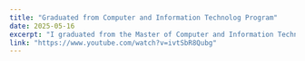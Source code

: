 ```yaml
---
title: "Graduated from Computer and Information Technolog Program"
date: 2025-05-16
excerpt: "I graduated from the Master of Computer and Information Technology program at the University of Pennsylvania and had the joy of attending the in-person commencement ceremony in Philadelphia. ([link])"
link: "https://www.youtube.com/watch?v=ivtSbR8Qubg"
---
```




